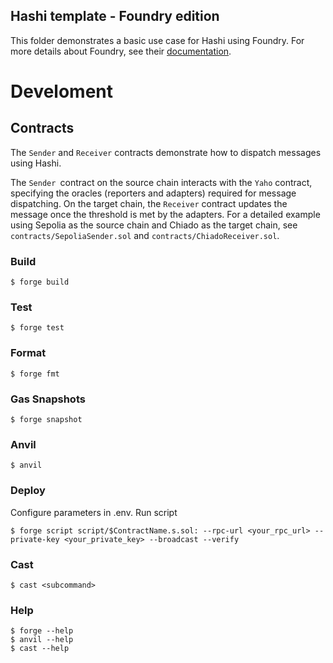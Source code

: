 ## Hashi template - Foundry edition

This folder demonstrates a basic use case for Hashi using Foundry. For more details about Foundry, see their [documentation](https://book.getfoundry.sh/getting-started/first-steps).

# Develoment

## Contracts

The `Sender` and `Receiver` contracts demonstrate how to dispatch messages using Hashi.

The `Sender `contract on the source chain interacts with the `Yaho` contract, specifying the oracles (reporters and adapters) required for message dispatching.
On the target chain, the `Receiver` contract updates the message once the threshold is met by the adapters.
For a detailed example using Sepolia as the source chain and Chiado as the target chain, see `contracts/SepoliaSender.sol` and `contracts/ChiadoReceiver.sol`.

### Build

```shell
$ forge build
```

### Test

```shell
$ forge test
```

### Format

```shell
$ forge fmt
```

### Gas Snapshots

```shell
$ forge snapshot
```

### Anvil

```shell
$ anvil
```

### Deploy

Configure parameters in .env. Run script

```shell
$ forge script script/$ContractName.s.sol: --rpc-url <your_rpc_url> --private-key <your_private_key> --broadcast --verify
```

### Cast

```shell
$ cast <subcommand>
```

### Help

```shell
$ forge --help
$ anvil --help
$ cast --help
```
